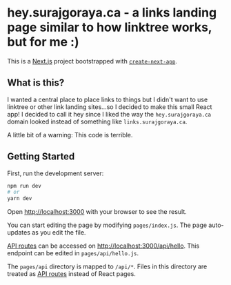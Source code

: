 # hey.surajgoraya.ca - a links landing page similar to how linktree works, but for me :)

This is a [Next.js](https://nextjs.org/) project bootstrapped with [`create-next-app`](https://github.com/vercel/next.js/tree/canary/packages/create-next-app).

## What is this?

I wanted a central place to place links to things but I didn't want to use linktree or other link landing sites...so I decided to make this small React app! I decided to call it hey since I liked the way the `hey.surajgoraya.ca` domain looked instead of something like `links.surajgoraya.ca`. 

A little bit of a warning: This code is terrible.  

## Getting Started

First, run the development server:

```bash
npm run dev
# or
yarn dev
```

Open [http://localhost:3000](http://localhost:3000) with your browser to see the result.

You can start editing the page by modifying `pages/index.js`. The page auto-updates as you edit the file.

[API routes](https://nextjs.org/docs/api-routes/introduction) can be accessed on [http://localhost:3000/api/hello](http://localhost:3000/api/hello). This endpoint can be edited in `pages/api/hello.js`.

The `pages/api` directory is mapped to `/api/*`. Files in this directory are treated as [API routes](https://nextjs.org/docs/api-routes/introduction) instead of React pages.
